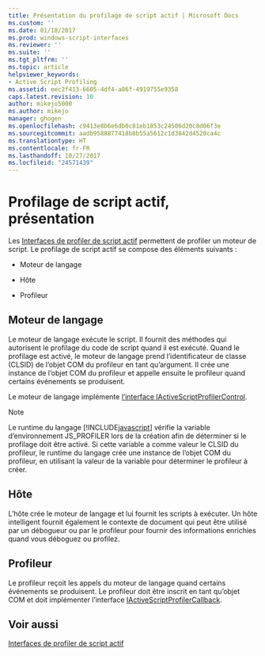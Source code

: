 ```yaml
---
title: Présentation du profilage de script actif | Microsoft Docs
ms.custom: ''
ms.date: 01/18/2017
ms.prod: windows-script-interfaces
ms.reviewer: ''
ms.suite: ''
ms.tgt_pltfrm: ''
ms.topic: article
helpviewer_keywords:
- Active Script Profiling
ms.assetid: eec2f413-6605-4df4-a86f-4919755e9358
caps.latest.revision: 10
author: mikejo5000
ms.author: mikejo
manager: ghogen
ms.openlocfilehash: c9413e8b6e6db0c81eb1853c24506d20c8d06f3e
ms.sourcegitcommit: aadb9588877418b8b55a5612c1d3842d4520ca4c
ms.translationtype: HT
ms.contentlocale: fr-FR
ms.lasthandoff: 10/27/2017
ms.locfileid: "24571439"
---
```

# <a name="active-script-profiling-overview"></a>Profilage de script actif, présentation
Les [Interfaces de profiler de script actif](../winscript/reference/active-script-profiler-interfaces.md) permettent de profiler un moteur de script. Le profilage de script actif se compose des éléments suivants :  
  
-   Moteur de langage  
  
-   Hôte  
  
-   Profileur  
  
## <a name="language-engine"></a>Moteur de langage  
 Le moteur de langage exécute le script. Il fournit des méthodes qui autorisent le profilage du code de script quand il est exécuté. Quand le profilage est activé, le moteur de langage prend l’identificateur de classe (CLSID) de l’objet COM du profileur en tant qu’argument. Il crée une instance de l’objet COM du profileur et appelle ensuite le profileur quand certains événements se produisent.  
  
 Le moteur de langage implémente [l’interface IActiveScriptProfilerControl](../winscript/reference/iactivescriptprofilercontrol-interface.md).  
  
> [!NOTE]
>  Le runtime du langage [!INCLUDE[javascript](../javascript/includes/javascript-md.md)] vérifie la variable d’environnement JS_PROFILER lors de la création afin de déterminer si le profilage doit être activé. Si cette variable a comme valeur le CLSID du profileur, le runtime du langage crée une instance de l’objet COM du profileur, en utilisant la valeur de la variable pour déterminer le profileur à créer.  
  
## <a name="host"></a>Hôte  
 L’hôte crée le moteur de langage et lui fournit les scripts à exécuter. Un hôte intelligent fournit également le contexte de document qui peut être utilisé par un débogueur ou par le profileur pour fournir des informations enrichies quand vous déboguez ou profilez.  
  
## <a name="profiler"></a>Profileur  
 Le profileur reçoit les appels du moteur de langage quand certains événements se produisent. Le profileur doit être inscrit en tant qu’objet COM et doit implémenter l’interface [IActiveScriptProfilerCallback](../winscript/reference/iactivescriptprofilercallback-interface.md).  
  
## <a name="see-also"></a>Voir aussi  
 [Interfaces de profiler de script actif](../winscript/reference/active-script-profiler-interfaces.md)